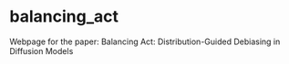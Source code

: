 # balancing_act
Webpage for the paper: Balancing Act: Distribution-Guided Debiasing in Diffusion Models
